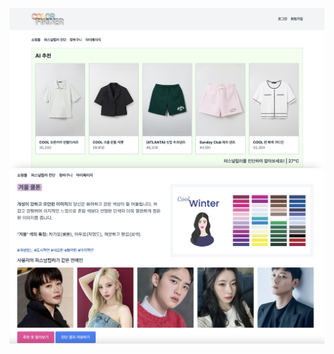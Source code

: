 ![Image](https://github.com/chaeha617/capstone_colorfinder/blob/master/image-7.png)
![Image2](https://github.com/chaeha617/capstone_colorfinder/blob/master/image-8.png)
